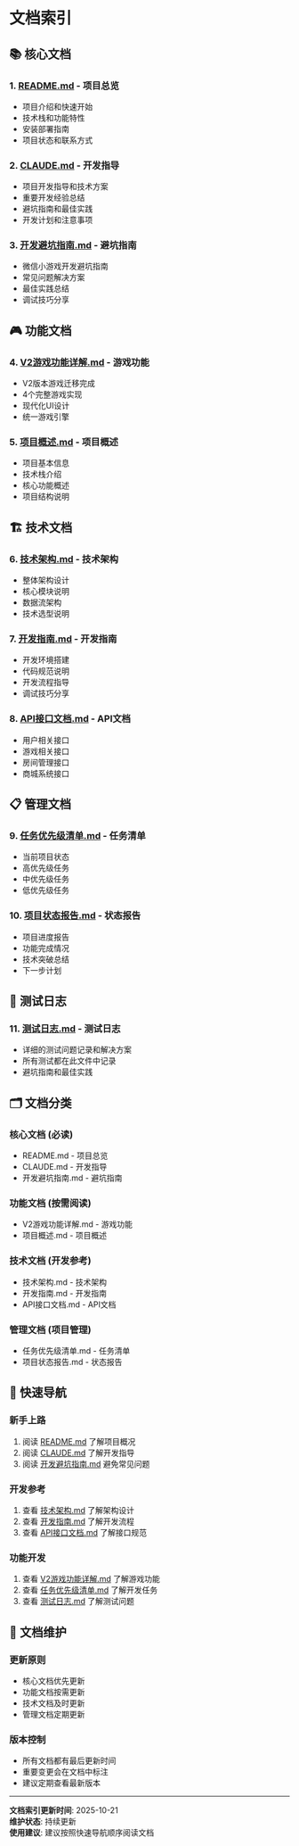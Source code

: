# 文档索引

## 📚 核心文档

### 1. [README.md](./README.md) - 项目总览
- 项目介绍和快速开始
- 技术栈和功能特性
- 安装部署指南
- 项目状态和联系方式

### 2. [CLAUDE.md](./CLAUDE.md) - 开发指导
- 项目开发指导和技术方案
- 重要开发经验总结
- 避坑指南和最佳实践
- 开发计划和注意事项

### 3. [开发避坑指南.md](./开发避坑指南.md) - 避坑指南
- 微信小游戏开发避坑指南
- 常见问题解决方案
- 最佳实践总结
- 调试技巧分享

## 🎮 功能文档

### 4. [V2游戏功能详解.md](./V2游戏功能详解.md) - 游戏功能
- V2版本游戏迁移完成
- 4个完整游戏实现
- 现代化UI设计
- 统一游戏引擎

### 5. [项目概述.md](./项目概述.md) - 项目概述
- 项目基本信息
- 技术栈介绍
- 核心功能概述
- 项目结构说明

## 🏗️ 技术文档

### 6. [技术架构.md](./技术架构.md) - 技术架构
- 整体架构设计
- 核心模块说明
- 数据流架构
- 技术选型说明

### 7. [开发指南.md](./开发指南.md) - 开发指南
- 开发环境搭建
- 代码规范说明
- 开发流程指导
- 调试技巧分享

### 8. [API接口文档.md](./API接口文档.md) - API文档
- 用户相关接口
- 游戏相关接口
- 房间管理接口
- 商城系统接口

## 📋 管理文档

### 9. [任务优先级清单.md](./任务优先级清单.md) - 任务清单
- 当前项目状态
- 高优先级任务
- 中优先级任务
- 低优先级任务

### 10. [项目状态报告.md](./项目状态报告.md) - 状态报告
- 项目进度报告
- 功能完成情况
- 技术突破总结
- 下一步计划

## 📁 测试日志

### 11. [测试日志.md](./测试日志.md) - 测试日志
- 详细的测试问题记录和解决方案
- 所有测试都在此文件中记录
- 避坑指南和最佳实践

## 🗂️ 文档分类

### 核心文档 (必读)
- README.md - 项目总览
- CLAUDE.md - 开发指导
- 开发避坑指南.md - 避坑指南

### 功能文档 (按需阅读)
- V2游戏功能详解.md - 游戏功能
- 项目概述.md - 项目概述

### 技术文档 (开发参考)
- 技术架构.md - 技术架构
- 开发指南.md - 开发指南
- API接口文档.md - API文档

### 管理文档 (项目管理)
- 任务优先级清单.md - 任务清单
- 项目状态报告.md - 状态报告

## 🚀 快速导航

### 新手上路
1. 阅读 [README.md](./README.md) 了解项目概况
2. 阅读 [CLAUDE.md](./CLAUDE.md) 了解开发指导
3. 阅读 [开发避坑指南.md](./开发避坑指南.md) 避免常见问题

### 开发参考
1. 查看 [技术架构.md](./技术架构.md) 了解架构设计
2. 查看 [开发指南.md](./开发指南.md) 了解开发流程
3. 查看 [API接口文档.md](./API接口文档.md) 了解接口规范

### 功能开发
1. 查看 [V2游戏功能详解.md](./V2游戏功能详解.md) 了解游戏功能
2. 查看 [任务优先级清单.md](./任务优先级清单.md) 了解开发任务
3. 查看 [测试日志.md](./测试日志.md) 了解测试问题

## 📝 文档维护

### 更新原则
- 核心文档优先更新
- 功能文档按需更新
- 技术文档及时更新
- 管理文档定期更新

### 版本控制
- 所有文档都有最后更新时间
- 重要变更会在文档中标注
- 建议定期查看最新版本

---

**文档索引更新时间**: 2025-10-21  
**维护状态**: 持续更新  
**使用建议**: 建议按照快速导航顺序阅读文档
